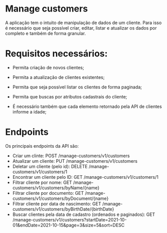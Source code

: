 # Manage customers

A aplicação tem o intuito de manipulação de dados de um cliente. Para isso é necessário que seja possível criar, editar, listar e atualizar os dados por completo e também de forma granular.

# Requisitos necessários:

* Permita criação de novos clientes;

* Permita a atualização de clientes existentes;

* Permita que seja possível listar os clientes de forma paginada;

* Permita que buscas por atributos cadastrais do cliente;

* É necessário também que cada elemento retornado pela API de clientes informe a idade;

# Endpoints

Os principais endpoints da API são:

* Criar um clinte: POST /manage-customers/v1/customers
* Atualizar um cliente: PUT /manage-customers/v1/customers
* Deletar um cliente (pelo id): DELETE /manage-customers/v1/customers/1
* Encontrar um cliente pelo ID: GET /manage-customers/v1/customers/1
* Filtrar cliente por nome: GET /manage-customers/v1/customers/byName/{name}
* Filtrar cliente por documento: GET /manage-customers/v1/customers/byDocument/{name}
* Filtrar cliente por data de nascimento: GET /manage-customers/v1/customers/byBirthDate/{birthDate}
* Buscar clientes pela data de cadastro (ordenados e paginados): GET /manage-customers/v1/customers?startDate=2021-10-01&endDate=2021-10-15&page=3&size=5&sort=DESC
